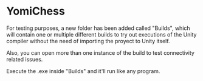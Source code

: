 # YomiChess

For testing purposes, a new folder has been added called "Builds", which will contain one or multiple different builds to try out executions of the Unity compiler without the need of importing the proyect to Unity itself.

Also, you can open more than one instance of the build to test connectivity related issues.

Execute the .exe inside "Builds" and it'll run like any program.